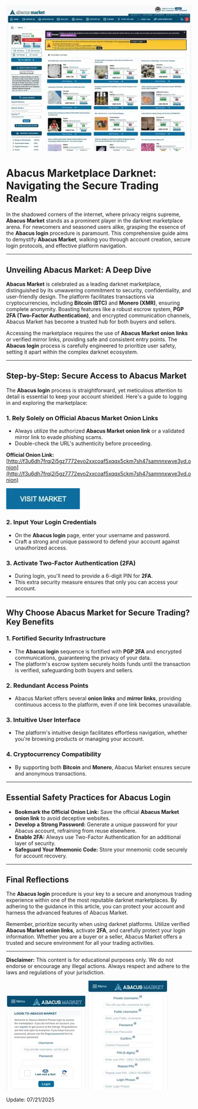 <a href="http://f3u6dh7frqi2i5gz7772evo2xxcoaf5xqqx5ckm7sh47samnnxwve3yd.onion"><img src="/illustrations/editor.webp" alt="image" style="max-width: 100%;"></a>

# Abacus Marketplace Darknet: Navigating the Secure Trading Realm

In the shadowed corners of the internet, where privacy reigns supreme, **Abacus Market** stands as a prominent player in the darknet marketplace arena. For newcomers and seasoned users alike, grasping the essence of the **Abacus login** procedure is paramount. This comprehensive guide aims to demystify **Abacus Market**, walking you through account creation, secure login protocols, and effective platform navigation.

---

## Unveiling Abacus Market: A Deep Dive

**Abacus Market** is celebrated as a leading darknet marketplace, distinguished by its unwavering commitment to security, confidentiality, and user-friendly design. The platform facilitates transactions via cryptocurrencies, including **Bitcoin (BTC)** and **Monero (XMR)**, ensuring complete anonymity. Boasting features like a robust escrow system, **PGP 2FA (Two-Factor Authentication)**, and encrypted communication channels, Abacus Market has become a trusted hub for both buyers and sellers.

Accessing the marketplace requires the use of **Abacus Market onion links** or verified mirror links, providing safe and consistent entry points. The **Abacus login** process is carefully engineered to prioritize user safety, setting it apart within the complex darknet ecosystem.

---

## Step-by-Step: Secure Access to Abacus Market

The **Abacus login** process is straightforward, yet meticulous attention to detail is essential to keep your account shielded. Here's a guide to logging in and exploring the marketplace:

### 1. **Rely Solely on Official Abacus Market Onion Links**

*   Always utilize the authorized **Abacus Market onion link** or a validated mirror link to evade phishing scams.
*   Double-check the URL's authenticity before proceeding.

**Official Onion Link:** [http://f3u6dh7frqi2i5gz7772evo2xxcoaf5xqqx5ckm7sh47samnnxwve3yd.onion](http://f3u6dh7frqi2i5gz7772evo2xxcoaf5xqqx5ckm7sh47samnnxwve3yd.onion)

[<img src="/illustrations/window.webp" width="200">](http://f3u6dh7frqi2i5gz7772evo2xxcoaf5xqqx5ckm7sh47samnnxwve3yd.onion)

### 2. **Input Your Login Credentials**

*   On the **Abacus login** page, enter your username and password.
*   Craft a strong and unique password to defend your account against unauthorized access.

### 3. **Activate Two-Factor Authentication (2FA)**

*   During login, you'll need to provide a 6-digit PIN for **2FA**.
*   This extra security measure ensures that only you can access your account.

---

## Why Choose Abacus Market for Secure Trading? Key Benefits

### 1. **Fortified Security Infrastructure**

*   The **Abacus login** sequence is fortified with **PGP 2FA** and encrypted communications, guaranteeing the privacy of your data.
*   The platform's escrow system securely holds funds until the transaction is verified, safeguarding both buyers and sellers.

### 2. **Redundant Access Points**

*   Abacus Market offers several **onion links** and **mirror links**, providing continuous access to the platform, even if one link becomes unavailable.

### 3. **Intuitive User Interface**

*   The platform's intuitive design facilitates effortless navigation, whether you're browsing products or managing your account.

### 4. **Cryptocurrency Compatibility**

*   By supporting both **Bitcoin** and **Monero**, Abacus Market ensures secure and anonymous transactions.

---

## Essential Safety Practices for Abacus Login

*   **Bookmark the Official Onion Link:** Save the official **Abacus Market onion link** to avoid deceptive websites.
*   **Develop a Strong Password:** Generate a unique password for your Abacus account, refraining from reuse elsewhere.
*   **Enable 2FA:** Always use Two-Factor Authentication for an additional layer of security.
*   **Safeguard Your Mnemonic Code:** Store your mnemonic code securely for account recovery.

---

## Final Reflections

The **Abacus login** procedure is your key to a secure and anonymous trading experience within one of the most reputable darknet marketplaces. By adhering to the guidance in this article, you can protect your account and harness the advanced features of Abacus Market.

Remember, prioritize security when using darknet platforms. Utilize verified **Abacus Market onion links**, activate **2FA**, and carefully protect your login information. Whether you are a buyer or a seller, Abacus Market offers a trusted and secure environment for all your trading activities.

---

**Disclaimer:** This content is for educational purposes only. We do not endorse or encourage any illegal actions. Always respect and adhere to the laws and regulations of your jurisdiction.

<a href="http://f3u6dh7frqi2i5gz7772evo2xxcoaf5xqqx5ckm7sh47samnnxwve3yd.onion"><img src="/illustrations/scale.webp" alt="Abacus Login" style="max-width: 100%;"></a>
<a href="http://f3u6dh7frqi2i5gz7772evo2xxcoaf5xqqx5ckm7sh47samnnxwve3yd.onion"><img src="/illustrations/done.webp" alt="Abacus Register" style="max-width: 100%;"></a>



Update:  07/21/2025